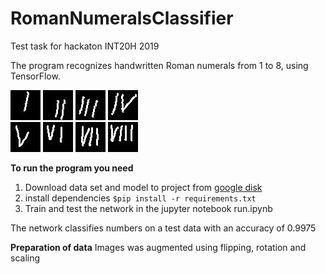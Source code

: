 # RomanNumeralsClassifier
Test task for hackaton INT20H 2019

The program recognizes handwritten Roman numerals from 1 to 8,
using TensorFlow.

![alt text](pictures/examples/1_4.jpeg) ![alt text](pictures/examples/2_4.jpeg) ![alt text](pictures/examples/3_3.jpeg) ![alt text](pictures/examples/4_4.jpeg)\
![alt text](pictures/examples/5_5.jpeg) ![alt text](pictures/examples/6_5.jpeg) ![alt text](pictures/examples/7_5.jpeg) ![alt text](pictures/examples/8_5.jpeg)

**To run the program you need**
1) Download data set and model to project from [google disk](https://drive.google.com/open?id=1Cqjvu6HyuZ44ASgWqHw4qw28xPbdXxV3)
2) install dependencies  `$pip install -r requirements.txt`
3) Train and test the network in the jupyter notebook run.ipynb

The network classifies numbers on a test data with an accuracy of 0.9975

**Preparation of data**
Images was augmented using flipping, rotation and scaling
